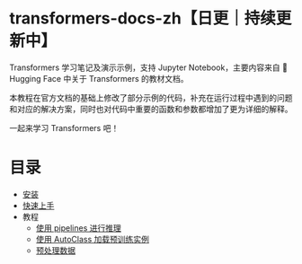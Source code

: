 # transformers-docs-zh【日更｜持续更新中】

Transformers 学习笔记及演示示例，支持 Jupyter Notebook，主要内容来自 🤗 Hugging Face 中关于 Transformers 的教材文档。

本教程在官方文档的基础上修改了部分示例的代码，补充在运行过程中遇到的问题和对应的解决方案，同时也对代码中重要的函数和参数都增加了更为详细的解释。

一起来学习 Transformers 吧！

# 目录

- [安装](./docs/0_installation.ipynb)
- [快速上手](./docs/1_quick_tour.ipynb)
- 教程
  - [使用 pipelines 进行推理](./docs/2_pipeline.ipynb)
  - [使用 AutoClass 加载预训练实例](./docs/3_autoclass.ipynb)
  - [预处理数据](./docs/4_preprocess_data.ipynb)
